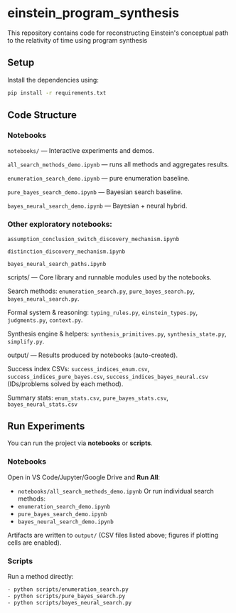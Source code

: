 # einstein_program_synthesis
This repository contains code for reconstructing Einstein's conceptual path to the relativity of time using program synthesis

## Setup

Install the dependencies using:

```bash
pip install -r requirements.txt
```

## Code Structure

### Notebooks

`notebooks/` — Interactive experiments and demos.

`all_search_methods_demo.ipynb` — runs all methods and aggregates results.

`enumeration_search_demo.ipynb` — pure enumeration baseline.

`pure_bayes_search_demo.ipynb` — Bayesian search baseline.

`bayes_neural_search_demo.ipynb` — Bayesian + neural hybrid.

### Other exploratory notebooks: 

`assumption_conclusion_switch_discovery_mechanism.ipynb`

`distinction_discovery_mechanism.ipynb`

`bayes_neural_search_paths.ipynb`

scripts/ — Core library and runnable modules used by the notebooks.

Search methods: `enumeration_search.py`, `pure_bayes_search.py`, `bayes_neural_search.py`.

Formal system & reasoning: `typing_rules.py`, `einstein_types.py`, `judgments.py`, `context.py`.

Synthesis engine & helpers: `synthesis_primitives.py`, `synthesis_state.py`, `simplify.py`.

output/ — Results produced by notebooks (auto-created).

Success index CSVs: `success_indices_enum.csv`, `success_indices_pure_bayes.csv`, `success_indices_bayes_neural.csv` (IDs/problems solved by each method).

Summary stats: `enum_stats.csv`, `pure_bayes_stats.csv`, `bayes_neural_stats.csv` 

## Run Experiments

You can run the project via **notebooks** or **scripts**.

### Notebooks 
Open in VS Code/Jupyter/Google Drive and **Run All**:
- `notebooks/all_search_methods_demo.ipynb` 
Or run individual search methods:
- `enumeration_search_demo.ipynb`
- `pure_bayes_search_demo.ipynb`
- `bayes_neural_search_demo.ipynb`

Artifacts are written to `output/` (CSV files listed above; figures if plotting cells are enabled).

### Scripts 
Run a method directly:
```bash
- python scripts/enumeration_search.py
- python scripts/pure_bayes_search.py
- python scripts/bayes_neural_search.py